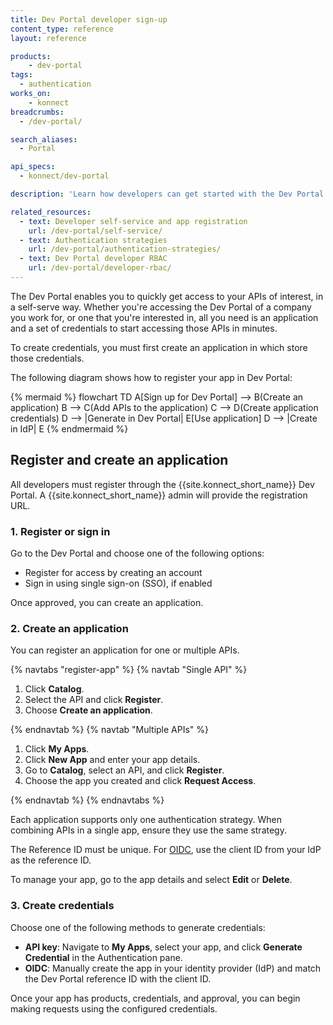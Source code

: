 ```yaml
---
title: Dev Portal developer sign-up
content_type: reference
layout: reference

products:
    - dev-portal
tags:
  - authentication
works_on:
    - konnect
breadcrumbs:
  - /dev-portal/

search_aliases:
  - Portal

api_specs:
  - konnect/dev-portal

description: 'Learn how developers can get started with the Dev Portal by registering and creating an application.'

related_resources:
  - text: Developer self-service and app registration
    url: /dev-portal/self-service/
  - text: Authentication strategies
    url: /dev-portal/authentication-strategies/
  - text: Dev Portal developer RBAC
    url: /dev-portal/developer-rbac/
---
```


The Dev Portal enables you to quickly get access to your APIs of interest, in a self-serve way. 
Whether you're accessing the Dev Portal of a company you work for, or one that you're interested in, all you need is an application and a set of credentials to start accessing those APIs in minutes.

To create credentials, you must first create an application in which store those credentials.

The following diagram shows how to register your app in Dev Portal:

{% mermaid %}
flowchart TD
    A[Sign up for Dev Portal] --> B(Create an application)
    B --> C(Add APIs to the application)
    C --> D(Create application credentials)
    D --> |Generate in Dev Portal| E[Use application] 
    D --> |Create in IdP| E
{% endmermaid %}

## Register and create an application

All developers must register through the {{site.konnect_short_name}} Dev Portal. A {{site.konnect_short_name}} admin will provide the registration URL.

### 1. Register or sign in

Go to the Dev Portal and choose one of the following options:

* Register for access by creating an account
* Sign in using single sign-on (SSO), if enabled

Once approved, you can create an application.

### 2. Create an application

You can register an application for one or multiple APIs.

{% navtabs "register-app" %}
{% navtab "Single API" %}

1. Click **Catalog**.
1. Select the API and click **Register**.
1. Choose **Create an application**.

{% endnavtab %}
{% navtab "Multiple APIs" %}

1. Click **My Apps**.
1. Click **New App** and enter your app details.
1. Go to **Catalog**, select an API, and click **Register**.
1. Choose the app you created and click **Request Access**.

{% endnavtab %}
{% endnavtabs %}

Each application supports only one authentication strategy. When combining APIs in a single app, ensure they use the same strategy.

The Reference ID must be unique. For [OIDC](/dev-portal/auth-strategies/#configure-oidc), use the client ID from your IdP as the reference ID.

To manage your app, go to the app details and select **Edit** or **Delete**.

### 3. Create credentials

Choose one of the following methods to generate credentials:

- **API key**: Navigate to **My Apps**, select your app, and click **Generate Credential** in the Authentication pane.
- **OIDC**: Manually create the app in your identity provider (IdP) and match the Dev Portal reference ID with the client ID.

Once your app has products, credentials, and approval, you can begin making requests using the configured credentials.
